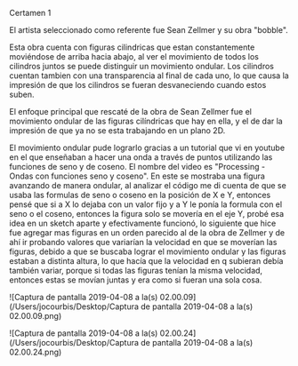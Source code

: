 Certamen 1 

El artista seleccionado como referente fue Sean Zellmer y su obra "bobble". 

Esta obra cuenta con figuras cilindricas que estan constantemente moviéndose de arriba hacia abajo, al ver el movimiento de todos los cilindros juntos se puede distinguir un movimiento ondular. Los cilindros cuentan tambien con una transparencia al final de cada uno, lo que causa la impresión de que los cilindros se fueran desvaneciendo cuando estos suben. 

El enfoque principal que rescaté de la obra de Sean Zellmer fue el movimiento ondular de las figuras cilíndricas que hay en ella, y el de dar la impresión de que ya no se esta trabajando en un plano 2D. 

El movimiento ondular pude lograrlo gracias a un tutorial que vi en youtube en el que enseñaban a hacer una onda a través de puntos utilizando las funciones de seno y de coseno. El nombre del video es "Processing - Ondas con funciones seno y coseno". En este se mostraba una figura avanzando de manera ondular, al analizar el código me di cuenta de que se usaba las formulas de seno o coseno en la posición de X e Y, entonces pensé que si a X lo dejaba con un valor fijo y a Y le ponía la formula con el seno o el coseno, entonces la figura solo se movería en el eje Y, probé esa idea en un sketch aparte y efectivamente funcionó, lo siguiente que hice fue agregar mas figuras en un orden parecido al de la obra de Zellmer y de ahí ir probando valores que variarían la velocidad en que se moverían las figuras, debido a que se buscaba lograr el movimiento ondular y las figuras estaban a distinta altura, lo que hacía que la velocidad en q subieran debía también variar, porque si todas las figuras tenían la misma velocidad, entonces estas se movían juntas y era como si fueran una sola cosa. 

![Captura de pantalla 2019-04-08 a la(s) 02.00.09](/Users/jocourbis/Desktop/Captura de pantalla 2019-04-08 a la(s) 02.00.09.png)

![Captura de pantalla 2019-04-08 a la(s) 02.00.24](/Users/jocourbis/Desktop/Captura de pantalla 2019-04-08 a la(s) 02.00.24.png)